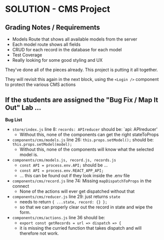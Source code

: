 # SOLUTION - CMS Project


## Grading Notes / Requirements

* Models Route that shows all available models from the server 
* Each model route shows all fields
* CRUD for each record in the database for each model
* Test Coverage
* Really looking for some good styling and UX

They've done all of the pieces already. This project is putting it all together.

They will revisit this again in the next block, using the `<Login />` component to protect the various CMS actions


## If the students are assigned the "Bug Fix / Map It Out" Lab ...

**Bug List**

* `store/index.js` line 8: `records: APIreducer` should be: `api: APIreducer'
  * Without this, none of the components can get the right stateToProps
* `components/cms/models.js` line 26: `this.props.setModel();` should be: `this.props.setModel(model);`
  * Without this, none of the components will know what the selected model is.
* `components/cms/models.js, record.js, records.js`
  * `const API = process.env.API;` should be ... 
  * `const API = process.env.REACT_APP_API;`
  * ... this can be found out if they look inside the .env file
* `components/cms/record.js` line 74: Missing `mapDispatchToProps` in the connect
  * None of the actions will ever get dispatched without that
* `components/cms/reducer.js` line 29: just returns `state`
  * needs to return `{ ...state, record: {} };` 
  * so that we can properly clear out the record in state and wipe the form.
* `components/cms/actions.js` line 36 should be:
  * `export const getRecords = url => dispatch => {`
  * it is missing the curried function that takes dispatch and will therefore not work.

